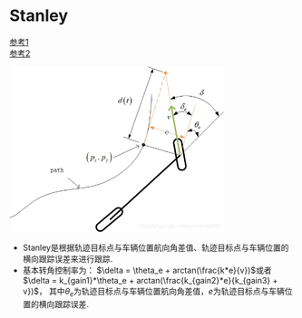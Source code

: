 # Stanley
[参考1](https://blog.csdn.net/renyushuai900/article/details/98460758)  
[参考2](https://medium.com/@dingyan7361/three-methods-of-vehicle-lateral-control-pure-pursuit-stanley-and-mpc-db8cc1d32081)  


<img src="../../image/stanley.jpg" width="75%" height="75%" />  

* Stanley是根据轨迹目标点与车辆位置航向角差值、轨迹目标点与车辆位置的横向跟踪误差来进行跟踪.  
* 基本转角控制率为： $\delta = \theta_e + arctan(\frac{k*e}{v})$或者$\delta = k_{gain1}*\theta_e + arctan(\frac{k_{gain2}*e}{k_{gain3} + v})$， 其中$\theta_e$为轨迹目标点与车辆位置航向角差值，$e$为轨迹目标点与车辆位置的横向跟踪误差.  
